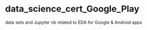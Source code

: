 # data_science_cert_Google_Play
data sets and Jupyter nb related to EDA for Google &amp; Android apps 
